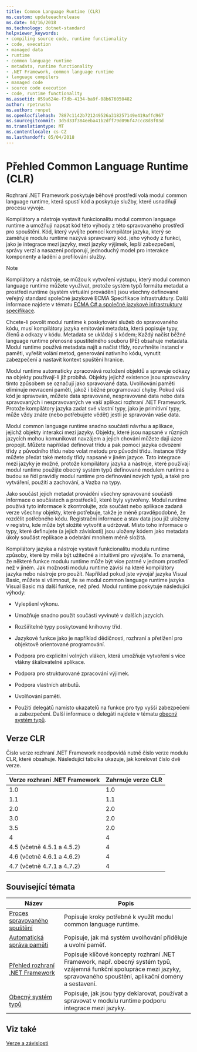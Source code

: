 ```yaml
---
title: Common Language Runtime (CLR)
ms.custom: updateeachrelease
ms.date: 04/16/2018
ms.technology: dotnet-standard
helpviewer_keywords:
- compiling source code, runtime functionality
- code, execution
- managed data
- runtime
- common language runtime
- metadata, runtime functionality
- .NET Framework, common language runtime
- language compilers
- managed code
- source code execution
- code, runtime functionality
ms.assetid: 059a624e-f7db-4134-ba9f-08b676050482
author: rpetrusha
ms.author: ronpet
ms.openlocfilehash: 7887c1142b721249526a318257149e419affd967
ms.sourcegitcommit: 3d5d33f384eeba41b2dff79d096f47ccc8d8f03d
ms.translationtype: MT
ms.contentlocale: cs-CZ
ms.lasthandoff: 05/04/2018
---
```

# <a name="common-language-runtime-clr-overview"></a>Přehled Common Language Runtime (CLR)

Rozhraní .NET Framework poskytuje běhové prostředí volá modul common language runtime, která spustí kód a poskytuje služby, které usnadňují procesu vývoje.

Kompilátory a nástroje vystavit funkcionalitu modul common language runtime a umožňují napsat kód této výhody z této spravovaného prostředí pro spouštění. Kód, který vyvíjíte pomocí kompilátor jazyka, který se zaměřuje modulu runtime nazývá spravovaný kód. jeho výhody z funkcí, jako je integrace mezi jazyky, mezi jazyky výjimek, lepší zabezpečení, správy verzí a nasazení podporují, jednoduchý model pro interakce komponenty a ladění a profilování služby.

> [!NOTE]
> Kompilátory a nástroje, se můžou k vytvoření výstupu, který modul common language runtime můžete využívat, protože systém typů formátu metadat a prostředí runtime (systém virtuální provádění) jsou všechny definované veřejný standard společné jazykové ECMA Specifikace infrastruktury. Další informace najdete v tématu [ECMA C# a společné jazykové infrastruktury specifikace](https://www.visualstudio.com/license-terms/ecma-c-common-language-infrastructure-standards/).

Chcete-li povolit modul runtime k poskytování služeb do spravovaného kódu, musí kompilátory jazyka emitování metadata, která popisuje typy, členů a odkazy v kódu. Metadata se ukládají s kódem; Každý načíst běžné language runtime přenosné spustitelného souboru (PE) obsahuje metadata. Modul runtime používá metadata najít a načíst třídy, rozvrhněte instancí v paměti, vyřešit volání metod, generování nativního kódu, vynutit zabezpečení a nastavit kontext spuštění hranice.

Modul runtime automaticky zpracovává rozložení objektů a spravuje odkazy na objekty používají-li již probíhá. Objekty jejichž existence jsou spravovány tímto způsobem se označují jako spravované data. Uvolňování paměti eliminuje nevracení paměti, jakož i běžné programovací chyby. Pokud váš kód je spravován, můžete data spravované, nespravované data nebo data spravovaných i nespravovaných ve vaší aplikaci rozhraní .NET Framework. Protože kompilátory jazyka zadat své vlastní typy, jako je primitivní typy, může vždy znáte (nebo potřebujete vědět) jestli je spravován vaše data.

Modul common language runtime snadno součásti návrhu a aplikace, jejichž objekty interakci mezi jazyky. Objekty, které jsou napsané v různých jazycích mohou komunikovat navzájem a jejich chování můžete dají úzce propojit. Můžete například definovat třídu a pak pomocí jazyka odvození třídy z původního třídu nebo volat metodu pro původní třídu. Instance třídy můžete předat také metody třídy napsané v jiném jazyce. Tato integrace mezi jazyky je možné, protože kompilátory jazyka a nástroje, které používají modul runtime použijte obecný systém typů definované modulem runtime a budou se řídí pravidly modul runtime pro definování nových typů, a také pro vytváření, použití a zachování, a Vazba na typy.

Jako součást jejich metadat provádění všechny spravované součásti informace o součástech a prostředků, které byly vytvořeny. Modul runtime používá tyto informace k zkontrolujte, zda součást nebo aplikace zadaná verze všechny objekty, které potřebuje, takže je méně pravděpodobné, že rozdělit potřebného kódu. Registrační informace a stav data jsou již uloženy v registru, kde může být složité vytvořit a udržovat. Místo toho informace o typy, které definujete (a jejich závislosti) jsou uloženy kódem jako metadata úkoly součást replikace a odebrání mnohem méně složitá.

Kompilátory jazyka a nástroje vystavit funkcionalitu modulu runtime způsoby, které by měla být užitečné a intuitivní pro vývojáře. To znamená, že některé funkce modulu runtime může být více patrné v jednom prostředí než v jiném. Jak možnosti modulu runtime závisí na které kompilátory jazyka nebo nástroje pro použít. Například pokud jste vývojář jazyka Visual Basic, můžete si všimnout, že se modul common language runtime jazyka Visual Basic má další funkce, než před. Modul runtime poskytuje následující výhody:

- Vylepšení výkonu.

- Umožňuje snadno použít součásti vyvinuté v dalších jazycích.

- Rozšiřitelné typy poskytované knihovny tříd.

- Jazykové funkce jako je například dědičnosti, rozhraní a přetížení pro objektově orientované programování.

- Podpora pro explicitní volných vláken, která umožňuje vytvoření s více vlákny škálovatelné aplikace.

- Podpora pro strukturované zpracování výjimek.

- Podpora vlastních atributů.

- Uvolňování paměti.

- Použití delegátů namísto ukazatelů na funkce pro typ vyšší zabezpečení a zabezpečení. Další informace o delegáti najdete v tématu [obecný systém typů](../../docs/standard/base-types/common-type-system.md).

## <a name="clr-versions"></a>Verze CLR

Číslo verze rozhraní .NET Framework neodpovídá nutně číslo verze modulu CLR, které obsahuje. Následující tabulka ukazuje, jak korelovat číslo dvě verze.

|Verze rozhraní .NET Framework|Zahrnuje verze CLR|
|----------------------------|--------------------------|
|1.0|1.0|
|1.1|1.1|
|2.0|2.0|
|3.0|2.0|
|3.5|2.0|
|4|4|
|4.5 (včetně 4.5.1 a 4.5.2)|4|
|4.6 (včetně 4.6.1 a 4.6.2)|4|
|4.7 (včetně 4.7.1 a 4.7.2)|4|

## <a name="related-topics"></a>Související témata

|Název|Popis|
|-----------|-----------------|
|[Proces spravovaného spuštění](managed-execution-process.md)|Popisuje kroky potřebné k využít modul common language runtime.|
|[Automatická správa paměti](automatic-memory-management.md)|Popisuje, jak má systém uvolňování přiděluje a uvolní paměť.|
|[Přehled rozhraní .NET Framework](../framework/get-started/overview.md)|Popisuje klíčové koncepty rozhraní .NET Framework, např. obecný systém typů, vzájemná funkční spolupráce mezi jazyky, spravovaného spouštění, aplikační domény a sestavení.|
|[Obecný systém typů](./base-types/common-type-system.md)|Popisuje, jak jsou typy deklarovat, používat a spravovat v modulu runtime podporu integrace mezi jazyky.|

## <a name="see-also"></a>Viz také

[Verze a závislosti](../framework/migration-guide/versions-and-dependencies.md)
